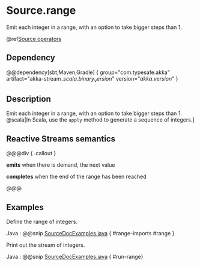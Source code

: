# Source.range

Emit each integer in a range, with an option to take bigger steps than 1.

@ref[Source operators](../index.md#source-operators)

## Dependency

@@dependency[sbt,Maven,Gradle] {
  group="com.typesafe.akka"
  artifact="akka-stream_$scala.binary_version$"
  version="$akka.version$"
}


## Description

Emit each integer in a range, with an option to take bigger steps than 1. @scala[In Scala, use the `apply` method to generate a sequence of integers.]

## Reactive Streams semantics

@@@div { .callout }

**emits** when there is demand, the next value

**completes** when the end of the range has been reached

@@@

## Examples

Define the range of integers.

Java
:   @@snip [SourceDocExamples.java](/akka-docs/src/test/java/jdocs/stream/operators/SourceDocExamples.java) { #range-imports #range }

Print out the stream of integers.

Java
:   @@snip [SourceDocExamples.java](/akka-docs/src/test/java/jdocs/stream/operators/SourceDocExamples.java) { #run-range}

